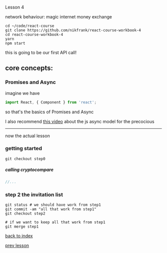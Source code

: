 Lesson 4

network behaviour: magic internet money exchange

```
cd ~/code/react-course
git clone https://github.com/nikfrank/react-course-workbook-4
cd react-course-workbook-4
yarn
npm start
```

this is going to be our first API call!


## core concepts:

### Promises and Async

imagine we have

```js
import React, { Component } from 'react';

```


so that's the basics of Promises and Async

I also recommend [this video](https://www.youtube.com/watch?v=8aGhZQkoFbQ) about the js async model for the precocious


---


now the actual lesson


### getting started

```git checkout step0```



##### calling cryptocompare

```js
//...


```




### step 2 the invitation list

```
git status # we should have work from step1
git commit -am "all that work from step1"
git checkout step2

# if we want to keep all that work from step1
git merge step1
```





[back to index](https://github.com/nikfrank/react-course)

[prev lesson](./3.md)
